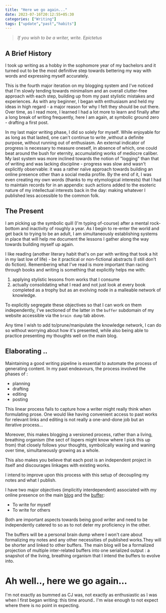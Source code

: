 ```yaml
---
title: "Here we go again..."
date: 2023-07-16T20:12:55+05:30
categories: ["Writing"]
tags: ["update","past","habits"]
---
```


> *If you wish to be a writer, write.*
> *Epictetus*

## A Brief History

I took up writing as a hobby in the sophomore year of my bachelors and
it turned out to be the most definitive step towards bettering my way
with words and expressing myself accurately.  

This is the fourth major iteration on my blogging system and I've
noticed that I'm slowly tending towards minimalism and an overall
clutter-free approach with each step, building up from my past
stylistic mistakes and experiences. As with any beginner, I began with
enthusiasm and held my ideas in high regard - a major reason for why I
felt they should be out there. Over time, as I read more, I
learned I had a lot more to learn and finally after a long break of
writing frequently, here I am again, at symbolic ground zero -
drafting a first post.  

In my last major writing phase, I did so solely for myself. While
enjoyable for as long as that lasted, one can't continue to write
,without a definite purpose, without running out of
enthusiasm. An external indicator of progress is necessary to measure
oneself, in absence of which, one could beat around the bush for
eternity, accumulating works of mediocre caliber. My last system was
more inclined towards the notion of "logging" than
that of writing and was lacking discipline - progress was slow and
wasn't explicitly observable: it was a rather naïve approach towards
building an online presence other than a social media profile. By the
end of it, I was even creating my own words (thanks to my etymological
interests) that I had to maintain records for in an appendix: such
actions added to the esoteric nature of my intellectual interests back
in the day: making whatever I published less accessible to the common
folk.  

## The Present

I am picking up the symbolic quill (I'm typing of-course) after a
mental rock-bottom and inactivity of roughly a year. As I begin to
re-enter the world and get back to trying to be an adult, I am
simultaneously establishing systems in place that will help me
document the lessons I gather along the way towards building myself up
again.  

I like reading (another literary habit that's on par with writing that
took a hit in my last low of life) -
be it practical or non-fictional abstracts (I still don't do
fiction). Remembering what I've read is more important than racing
through books and writing is something that explicitly helps me with:
 1. applying stylistic lessons from works that I consume
 2. actually consolidating what I read and not just look at every book
    completed as a trophy but as an evolving node in a malleable
    network of knowledge. 
	
To explicitly segregate these objectives so that I can work on them
independently, I've sectioned of the latter in the `buffer` subdomain
of my website accessible via the `brain dump` tab above.  

Any time I wish to add to/prune/manipulate the knowledge network, I
can do so without worrying about how it's presented, while also being
able to practice presenting my thoughts well on the main blog.  

## Elaborating ..

Maintaining a good writing pipeline is essential to automate the process of generating content. In my past endeavours, the process involved the phases of :
 - planning
 - drafting
 - editing
 - posting

This linear process fails to capture how a writer might really think when formulating prose. One would like having convenient access to past works for relevant links and editing is not really a one-and-done job but an iterative process...

Moreover, this makes blogging a versioned process, rather than a
living, breathing organism (the sect of lispers might know where I
pick this up from) that closely follows your thoughts, symbolically waxing and waning over time, simultaneously growing as a whole.

This also makes you believe that each post is an independent project in itself and discourages linkages with existing works.

I intend to improve upon this process with this setup of decoupling my notes and what I publish.

I have two major objectives (implicitly interdependent) associated with my online presence on the main [blog](https://rajpatil.dev) and the [buffer](https://buffer.rajpatil.dev):
 - To write for myself
 - To write for others

Both are important aspects towards being good writer and need to be independently catered to so as to not deter my proficiency in the other.
   
The buffers will be a personal brain dump where I won't care about formalizing my notes and any other necessities of published works.They will be shorter and linked to other buffers.
The main blog will be a formalized projection of multiple inter-related buffers into one serialized output : a snapshot of the living, breathing organism that I intend the buffers to evolve into.


# Ah well.., here we go again...

I'm not exactly as bummed as CJ was, not exactly as enthusiastic as I
was when I first began writing: this time around.. I'm wise enough to
not expect where there is no point in expecting.

